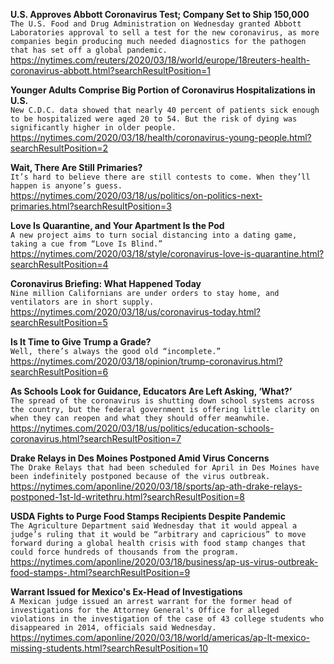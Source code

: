 **U.S. Approves Abbott Coronavirus Test; Company Set to Ship 150,000**\
`The U.S. Food and Drug Administration on Wednesday granted Abbott Laboratories approval to sell a test for the new coronavirus, as more companies begin producing much needed diagnostics for the pathogen that has set off a global pandemic.`\
https://nytimes.com/reuters/2020/03/18/world/europe/18reuters-health-coronavirus-abbott.html?searchResultPosition=1

**Younger Adults Comprise Big Portion of Coronavirus Hospitalizations in U.S.**\
`New C.D.C. data showed that nearly 40 percent of patients sick enough to be hospitalized were aged 20 to 54. But the risk of dying was significantly higher in older people.`\
https://nytimes.com/2020/03/18/health/coronavirus-young-people.html?searchResultPosition=2

**Wait, There Are Still Primaries?**\
`It’s hard to believe there are still contests to come. When they’ll happen is anyone’s guess.`\
https://nytimes.com/2020/03/18/us/politics/on-politics-next-primaries.html?searchResultPosition=3

**Love Is Quarantine, and Your Apartment Is the Pod**\
`A new project aims to turn social distancing into a dating game, taking a cue from “Love Is Blind.”`\
https://nytimes.com/2020/03/18/style/coronavirus-love-is-quarantine.html?searchResultPosition=4

**Coronavirus Briefing: What Happened Today**\
`Nine million Californians are under orders to stay home, and ventilators are in short supply.`\
https://nytimes.com/2020/03/18/us/coronavirus-today.html?searchResultPosition=5

**Is It Time to Give Trump a Grade?**\
`Well, there’s always the good old “incomplete.”`\
https://nytimes.com/2020/03/18/opinion/trump-coronavirus.html?searchResultPosition=6

**As Schools Look for Guidance, Educators Are Left Asking, ‘What?’**\
`The spread of the coronavirus is shutting down school systems across the country, but the federal government is offering little clarity on when they can reopen and what they should offer meanwhile.`\
https://nytimes.com/2020/03/18/us/politics/education-schools-coronavirus.html?searchResultPosition=7

**Drake Relays in Des Moines Postponed Amid Virus Concerns**\
`The Drake Relays that had been scheduled for April in Des Moines have been indefinitely postponed because of the virus outbreak.`\
https://nytimes.com/aponline/2020/03/18/sports/ap-ath-drake-relays-postponed-1st-ld-writethru.html?searchResultPosition=8

**USDA Fights to Purge Food Stamps Recipients Despite Pandemic**\
`The Agriculture Department said Wednesday that it would appeal a judge’s ruling that it would be “arbitrary and capricious” to move forward during a global health crisis with food stamp changes that could force hundreds of thousands from the program. `\
https://nytimes.com/aponline/2020/03/18/business/ap-us-virus-outbreak-food-stamps-.html?searchResultPosition=9

**Warrant Issued for Mexico's Ex-Head of Investigations**\
`A Mexican judge issued an arrest warrant for the former head of investigations for the Attorney General's Office for alleged violations in the investigation of the case of 43 college students who disappeared in 2014, officials said Wednesday.`\
https://nytimes.com/aponline/2020/03/18/world/americas/ap-lt-mexico-missing-students.html?searchResultPosition=10

